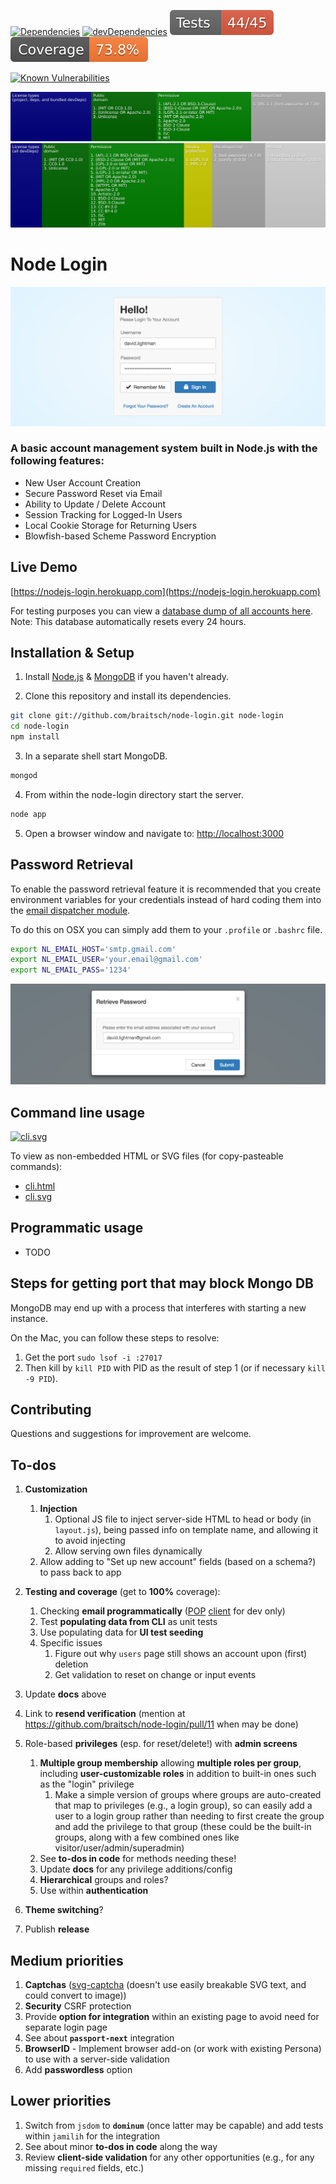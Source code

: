 <!--
[![npm](https://img.shields.io/npm/v/node-login.svg)](https://www.npmjs.com/package/node-login)
-->
[![Dependencies](https://img.shields.io/david/brettz9/node-login.svg)](https://david-dm.org/brettz9/node-login)
[![devDependencies](https://img.shields.io/david/dev/brettz9/node-login.svg)](https://david-dm.org/brettz9/node-login?type=dev)
[![Tests badge](https://raw.githubusercontent.com/brettz9/node-login/master/readme_includes/tests-badge.svg?sanitize=true)](readme_includes/tests-badge.svg)
[![Coverage badge](https://raw.githubusercontent.com/brettz9/node-login/master/readme_includes/coverage-badge.svg?sanitize=true)](readme_includes/coverage-badge.svg)

[![Known Vulnerabilities](https://snyk.io/test/github/brettz9/node-login/badge.svg)](https://snyk.io/test/github/brettz9/node-login)
<!--
[![Total Alerts](https://img.shields.io/lgtm/alerts/g/brettz9/node-login.svg?logo=lgtm&logoWidth=18)](https://lgtm.com/projects/g/brettz9/node-login/alerts)
[![Code Quality: Javascript](https://img.shields.io/lgtm/grade/javascript/g/brettz9/node-login.svg?logo=lgtm&logoWidth=18)](https://lgtm.com/projects/g/brettz9/node-login/context:javascript)
-->

[![Licenses badge](https://raw.githubusercontent.com/brettz9/node-login/master/readme_includes/licenses-badge.svg?sanitize=true)](readme_includes/licenses-badge.svg)
[![Licenses dev badge](https://raw.githubusercontent.com/brettz9/node-login/master/readme_includes/licenses-badge-dev.svg?sanitize=true)](readme_includes/licenses-badge-dev.svg)

<!--
[![issuehunt-to-marktext](https://issuehunt.io/static/embed/issuehunt-button-v1.svg)](https://issuehunt.io/r/brettz9/node-login)
-->

# Node Login

[![node-login](./readme_includes/node-login.jpg?raw=true)](https://nodejs-login.herokuapp.com)

### A basic account management system built in Node.js with the following features:

- New User Account Creation
- Secure Password Reset via Email
- Ability to Update / Delete Account
- Session Tracking for Logged-In Users
- Local Cookie Storage for Returning Users
- Blowfish-based Scheme Password Encryption

## Live Demo

[https://nodejs-login.herokuapp.com](https://nodejs-login.herokuapp.com)

For testing purposes you can view a [database dump of all accounts here](https://nodejs-login.herokuapp.com/print).<br>Note: This database automatically resets every 24 hours.

## Installation & Setup

1. Install [Node.js](https://nodejs.org/) & [MongoDB](https://www.mongodb.org/) if you haven't already.

2. Clone this repository and install its dependencies.

```sh
git clone git://github.com/braitsch/node-login.git node-login
cd node-login
npm install
```

3. In a separate shell start MongoDB.

```sh
mongod
```

4. From within the node-login directory start the server.

```sh
node app
```

5. Open a browser window and navigate to: [http://localhost:3000](http://localhost:3000)

## Password Retrieval

To enable the password retrieval feature it is recommended that you create environment variables for your credentials instead of hard coding them into the [email dispatcher module](https://github.com/braitsch/node-login/blob/master/app/server/modules/email-dispatcher.js).

To do this on OSX you can simply add them to your `.profile` or `.bashrc` file.

```sh
export NL_EMAIL_HOST='smtp.gmail.com'
export NL_EMAIL_USER='your.email@gmail.com'
export NL_EMAIL_PASS='1234'
```

[![node-login](./readme_includes/retrieve-password.jpg?raw=true)](https://nodejs-login.herokuapp.com)

## Command line usage

[![cli.svg](https://brettz9.github.io/node-login/readme_includes/cli.svg)](cli.svg)

To view as non-embedded HTML or SVG files (for copy-pasteable commands):

- [cli.html](https://brettz9.github.io/node-login/readme_includes/cli.html)
- [cli.svg](https://brettz9.github.io/node-login/readme_includes/cli.svg)

## Programmatic usage

- TODO

## Steps for getting port that may block Mongo DB

MongoDB may end up with a process that interferes with starting a new instance.

On the Mac, you can follow these steps to resolve:

1. Get the port `sudo lsof -i :27017`
2. Then kill by `kill PID` with PID as the result of step 1 (or if necessary `kill -9 PID`).

## Contributing

Questions and suggestions for improvement are welcome.

## To-dos

1. **Customization**
    1. **Injection**
        1.	Optional JS file to inject server-side HTML to head or body
            (in `layout.js`), being passed info on template name, and
            allowing it to avoid injecting
        1.	Allow serving own files dynamically
    1.	Allow adding to "Set up new account" fields (based on a schema?)
        to pass back to app
1. **Testing and coverage** (get to **100%** coverage):
    1. Checking **email programmatically** ([POP](https://www.npmjs.com/package/node-pop3)
        [client](https://www.npmjs.com/package/pop3-client) for dev only)
    1. Test **populating data from CLI** as unit tests
    1. Use populating data for **UI test seeding**
    1. Specific issues
        1. Figure out why `users` page still shows an account upon
            (first) deletion
        1. Get validation to reset on change or input events
1. Update **docs** above

1. Link to **resend verification** (mention at <https://github.com/braitsch/node-login/pull/11> when may be done)
1. Role-based **privileges** (esp. for reset/delete!) with **admin screens**
    1. **Multiple group membership** allowing **multiple roles per group**,
        including **user-customizable roles** in addition to built-in ones
        such as the "login" privilege
        1. Make a simple version of groups where groups are auto-created that
            map to privileges (e.g., a login group), so can easily add a user
            to a login group rather than needing to first create the group
            and add the privilege to that group (these could be the built-in
            groups, along with a few combined ones like
            visitor/user/admin/superadmin)
    1. See **to-dos in code** for methods needing these!
    1. Update **docs** for any privilege additions/config
    1. **Hierarchical** groups and roles?
    1. Use within **authentication**

1. **Theme switching**?
1. Publish **release**

## Medium priorities

1. **Captchas** ([svg-captcha](https://www.npmjs.com/package/svg-captcha)
  (doesn't use easily breakable SVG text, and could convert to image))
1. **Security** CSRF protection
1. Provide **option for integration** within an existing page to avoid need
    for separate login page
1. See about **`passport-next`** integration
1. **BrowserID** - Implement browser add-on (or work with existing Persona)
    to use with a server-side validation
1. Add **passwordless** option

## Lower priorities

1. Switch from `jsdom` to **`dominum`** (once latter may be capable) and add
    tests within `jamilih` for the integration
1. See about minor **to-dos in code** along the way
1. Review **client-side validation** for any other opportunities (e.g., for
    any missing `required` fields, etc.)
